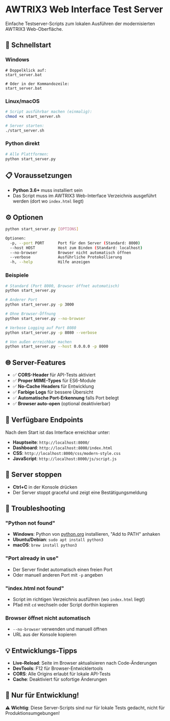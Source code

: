 # AWTRIX3 Web Interface Test Server

Einfache Testserver-Scripts zum lokalen Ausführen der modernisierten AWTRIX3 Web-Oberfläche.

## 🚀 Schnellstart

### Windows
```batch
# Doppelklick auf:
start_server.bat

# Oder in der Kommandozeile:
start_server.bat
```

### Linux/macOS
```bash
# Script ausführbar machen (einmalig):
chmod +x start_server.sh

# Server starten:
./start_server.sh
```

### Python direkt
```bash
# Alle Plattformen:
python start_server.py
```

## 📋 Voraussetzungen

- **Python 3.6+** muss installiert sein
- Das Script muss im AWTRIX3 Web-Interface Verzeichnis ausgeführt werden (dort wo `index.html` liegt)

## ⚙️ Optionen

```bash
python start_server.py [OPTIONS]

Optionen:
  -p, --port PORT      Port für den Server (Standard: 8000)
  --host HOST          Host zum Binden (Standard: localhost)
  --no-browser         Browser nicht automatisch öffnen
  --verbose            Ausführliche Protokollierung
  -h, --help           Hilfe anzeigen
```

### Beispiele

```bash
# Standard (Port 8000, Browser öffnet automatisch)
python start_server.py

# Anderer Port
python start_server.py -p 3000

# Ohne Browser-Öffnung
python start_server.py --no-browser

# Verbose Logging auf Port 8080
python start_server.py -p 8080 --verbose

# Von außen erreichbar machen
python start_server.py --host 0.0.0.0 -p 8000
```

## 🌐 Server-Features

- ✅ **CORS-Header** für API-Tests aktiviert
- ✅ **Proper MIME-Types** für ES6-Module
- ✅ **No-Cache Headers** für Entwicklung
- ✅ **Farbige Logs** für bessere Übersicht
- ✅ **Automatische Port-Erkennung** falls Port belegt
- ✅ **Browser auto-open** (optional deaktivierbar)

## 📡 Verfügbare Endpoints

Nach dem Start ist das Interface erreichbar unter:

- **Hauptseite**: `http://localhost:8000/`
- **Dashboard**: `http://localhost:8000/index.html`
- **CSS**: `http://localhost:8000/css/modern-style.css`
- **JavaScript**: `http://localhost:8000/js/script.js`

## 🛑 Server stoppen

- **Ctrl+C** in der Konsole drücken
- Der Server stoppt graceful und zeigt eine Bestätigungsmeldung

## 🔧 Troubleshooting

### "Python not found"
- **Windows**: Python von [python.org](https://python.org) installieren, "Add to PATH" anhaken
- **Ubuntu/Debian**: `sudo apt install python3`
- **macOS**: `brew install python3`

### "Port already in use"
- Der Server findet automatisch einen freien Port
- Oder manuell anderen Port mit `-p` angeben

### "index.html not found"
- Script im richtigen Verzeichnis ausführen (wo `index.html` liegt)
- Pfad mit `cd` wechseln oder Script dorthin kopieren

### Browser öffnet nicht automatisch
- `--no-browser` verwenden und manuell öffnen
- URL aus der Konsole kopieren

## 💡 Entwicklungs-Tipps

- **Live-Reload**: Seite im Browser aktualisieren nach Code-Änderungen
- **DevTools**: F12 für Browser-Entwicklertools
- **CORS**: Alle Origins erlaubt für lokale API-Tests
- **Cache**: Deaktiviert für sofortige Änderungen

## 🎯 Nur für Entwicklung!

⚠️ **Wichtig**: Diese Server-Scripts sind nur für lokale Tests gedacht, nicht für Produktionsumgebungen!